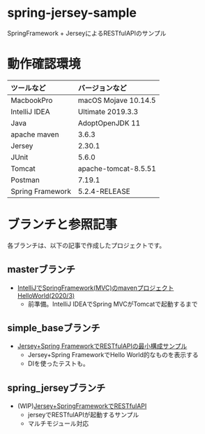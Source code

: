 # spring-jersey-sample
SpringFramework + JerseyによるRESTfulAPIのサンプル

# 動作確認環境

|ツールなど|バージョンなど|
|:--|:--|
| MacbookPro |macOS Mojave 10.14.5|
|IntelliJ IDEA |Ultimate 2019.3.3|
|Java |AdoptOpenJDK 11|
|apache maven |3.6.3|
|Jersey|2.30.1|
|JUnit|5.6.0|
|Tomcat|apache-tomcat-8.5.51|
|Postman|7.19.1|
|Spring Framework|5.2.4-RELEASE|

# ブランチと参照記事
各ブランチは、以下の記事で作成したプロジェクトです。

## masterブランチ

- [IntelliJでSpringFramework(MVC)のmavenプロジェクトHelloWorld(2020/3)](https://qiita.com/kasa_le/items/6aaf17823db67c951fb0)
  - 前準備。IntelliJ IDEAでSpring MVCがTomcatで起動するまで
  
## simple_baseブランチ

- [Jersey+Spring FrameworkでRESTfulAPIの最小構成サンプル](https://qiita.com/kasa_le/items/59ebd6b5490945dd5580)
  - Jersey+Spring FrameworkでHello World的なものを表示する
  - DIを使ったテストも。

## spring_jerseyブランチ

- (WIP)[Jersey+SpringFrameworkでRESTfulAPI]()
  - jerseyでRESTfulAPIが起動するサンプル
  - マルチモジュール対応
